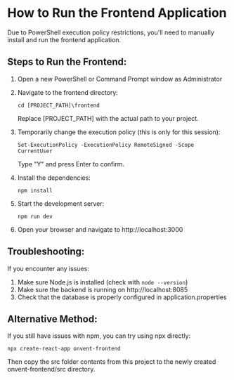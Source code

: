# How to Run the Frontend Application

Due to PowerShell execution policy restrictions, you'll need to manually install and run the frontend application.

## Steps to Run the Frontend:

1. Open a new PowerShell or Command Prompt window as Administrator
2. Navigate to the frontend directory:
   ```
   cd [PROJECT_PATH]\frontend
   ```
   Replace [PROJECT_PATH] with the actual path to your project.

3. Temporarily change the execution policy (this is only for this session):
   ```
   Set-ExecutionPolicy -ExecutionPolicy RemoteSigned -Scope CurrentUser
   ```
   Type "Y" and press Enter to confirm.

4. Install the dependencies:
   ```
   npm install
   ```

5. Start the development server:
   ```
   npm run dev
   ```

6. Open your browser and navigate to http://localhost:3000

## Troubleshooting:

If you encounter any issues:

1. Make sure Node.js is installed (check with `node --version`)
2. Make sure the backend is running on http://localhost:8085
3. Check that the database is properly configured in application.properties

## Alternative Method:

If you still have issues with npm, you can try using npx directly:
```
npx create-react-app onvent-frontend
```

Then copy the src folder contents from this project to the newly created onvent-frontend/src directory.